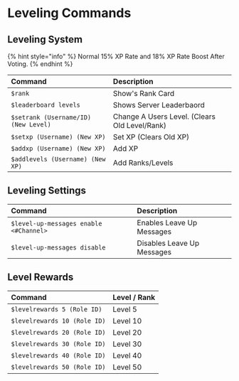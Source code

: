 # Leveling Commands

## Leveling System

{% hint style="info" %}
Normal 15% XP Rate and 18% XP Rate Boost After Voting.
{% endhint %}

| Command | Description |
| :--- | :--- |
| `$rank` | Show's Rank Card |
| `$leaderboard levels` | Shows Server Leaderbaord |
| `$setrank (Username/ID) (New Level)` | Change A Users Level. \(Clears Old Level/Rank\) |
| `$setxp (Username) (New XP)` | Set XP \(Clears Old XP\) |
| `$addxp (Username) (New XP)` | Add XP  |
| `$addlevels (Username) (New XP)` | Add Ranks/Levels |

## Leveling Settings <a id="welcome-leave-messages"></a>

| Command | Description |
| :--- | :--- |
| `$level-up-messages enable <#Channel>` | Enables Leave Up Messages |
| `$level-up-messages disable` | Disables Leave Up Messages |

## Level Rewards

| Command | Level / Rank |
| :--- | :--- |
| `$levelrewards 5 (Role ID)` | Level 5 |
| `$levelrewards 10 (Role ID)` | Level 10 |
| `$levelrewards 20 (Role ID)` | Level 20 |
| `$levelrewards 30 (Role ID)` | Level 30 |
| `$levelrewards 40 (Role ID)` | Level 40 |
| `$levelrewards 50 (Role ID)` | Level 50 |

